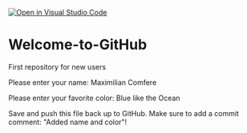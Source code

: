 [![Open in Visual Studio Code](https://classroom.github.com/assets/open-in-vscode-f059dc9a6f8d3a56e377f745f24479a46679e63a5d9fe6f495e02850cd0d8118.svg)](https://classroom.github.com/online_ide?assignment_repo_id=6786832&assignment_repo_type=AssignmentRepo)
# Welcome-to-GitHub
First repository for new users

Please enter your name: Maximilian Comfere

Please enter your favorite color: Blue like the Ocean

Save and push this file back up to GitHub. 
Make sure to add a commit comment: "Added name and color"!
